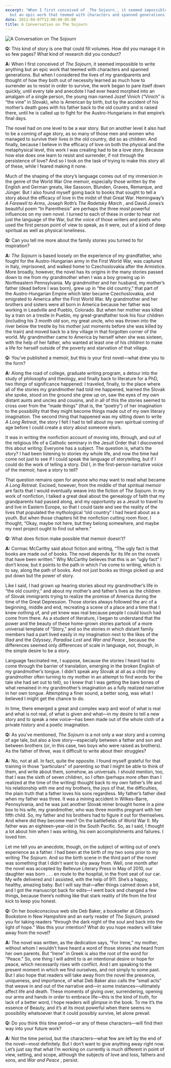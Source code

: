```yaml
---
excerpt: "When I first conceived of _The Sojourn_, it seemed impossible to write anything
  but an epic work that teemed with characters and spanned generations."
date: 2011-04-07T12:00:00-05:00
title: A Conversation on The Sojourn
---
```


![A Conversation on The Sojourn](/img/WWI.Grandfather.Aus-Hun.jpg)


**Q:** This kind of story is one that could fill volumes. How did you manage it in so few pages? What kind of research did you conduct?

**A:** When I first conceived of _The Sojourn_, it seemed impossible to write anything but an epic work that teemed with characters and spanned generations. But when I considered the lives of my grandparents and thought of how they both out of necessity learned as much how to surrender as to resist in order to survive, the work began to pare itself down quickly, until every tale and anecdote I had ever heard morphed into an amalgam of a single person, the young man named Jozef Vinich (“Vinich” is “the vine” in Slovak), who is American by birth, but by the accident of his mother’s death goes with his father back to the old country and is raised there, until he is called up to fight for the Austro-Hungarians in that empire’s final days.

The novel had on one level to be a war story. But on another level it also had to be a coming of age story, as so many of those men and women who managed to survive their lives in the old country, did so as children. And finally, because I believe in the efficacy of love on both the physical and the metaphysical level, this work I was creating had to be a love story. Because how else does one learn to resist and surrender, if not through the persistence of love? And so I took on the task of trying to make this story all of these, while I feared making it none.

Much of the shaping of the story’s language comes out of my immersion in the genre of the World War One memoir, especially those written by the English and German greats, like Sassoon, Blunden, Graves, Remarque, and Jünger. But I also found myself going back to books that sought to tell a story about the efficacy of love in the midst of that Great War. Hemingway’s _A Farewell to Arms_, Joseph Roth’s _The Radetsky March_ , and David Jones’s beautiful poem “In Parenthesis” are perhaps the three most powerful influences on my own novel. I turned to each of these in order to hear not just the language of the War, but the voice of those writers and poets who used the first person point of view to speak, as it were, out of a kind of deep spiritual as well as physical loneliness.

**Q:** Can you tell me more about the family stories you turned to for inspiration?

**A:** _The Sojourn_ is based loosely on the experience of my grandfather, who fought for the Austro-Hungarian army in the First World War, was captured in Italy, imprisoned, and walked home to Czechoslovakia after the Armistice. More broadly, however, the novel has its origins in the many stories passed down to me from my grandmother when I was a boy growing up in Northeastern Pennsylvania. My grandmother and her husband, my mother’s father (dead before I was born), grew up in “the old country,” that part of the Austro-Hungarian Empire which later became Czechoslovakia, and emigrated to America after the First World War. My grandmother and her brothers and sisters were all born in America because her father was working in Leadville and Pueblo, Colorado. But when her mother was killed by a train on a trestle in Pueblo, my great-grandfather took his four children (including his 3 month old son, my great uncle, who was thrown into the river below the trestle by his mother just moments before she was killed by the train) and moved back to a tiny village in that forgotten corner of the world. My grandmother came to America by herself when she was sixteen, with the help of her father, who wanted at least one of his children to make a life for herself outside of the poverty and starvation of that village.

**Q:** You’ve published a memoir, but this is your first novel—what drew you to the form?

**A:** Along the road of college, graduate writing program, a detour into the study of philosophy and theology, and finally back to literature for a PhD, two things of significance happened: I traveled, finally, to the place where all of the stories my grandmother had told me happened, learned the Slovak she spoke, stood on the ground she grew up on, saw the eyes of my own distant aunts and uncles and cousins, and in all of this the stories seemed to cross over from the “made things” (that is, the “poetry”) of her imagination to the possibility that they might become things made out of my own literary imagination. The second thing that happened was my sitting down to write _A Long Retreat_, the story I felt I had to tell about my own spiritual coming of age before I could create a story about someone else’s.

It was in writing the nonfiction account of moving into, through, and out of the religious life of a Catholic seminary in the Jesuit Order that I discovered this about writing: Everyone has a subject. The question is, what’s the story? I had been listening to stories my whole life, and now the time had come not just to see if I could speak the language of storytelling, but if I could do the work of telling a story. Did I, in the first-person narrative voice of the memoir, have a story to tell?

That question remains open for anyone who may want to read what became _A Long Retreat_. Excised, however, from the middle of that spiritual memoir are facts that I would eventually weave into the fiction of _The Sojourn_. In my work of nonfiction, I talked a great deal about the genealogy of faith that my grandparents had passed along, and my opportunity as a Jesuit to travel to and live in Eastern Europe, so that I could taste and see the reality of the lives that populated the mythological “old country” I had heard about as a youth. But when those chapters hit the nonfiction cutting room floor, I thought, “Okay, maybe not here, but they belong somewhere, and maybe my next project ought to find out where.”

**Q:** What does fiction make possible that memoir doesn’t?

**A:** Cormac McCarthy said about fiction and writing, “The ugly fact is that books are made out of books. The novel depends for its life on the novels that have been written.” Why McCarthy believes that this is an “ugly fact” I don’t know, but it points to the path in which I’ve come to writing, which is to say, along the path of books. And not just books as things picked up and put down but the power of story.

Like I said, I had grown up hearing stories about my grandmother’s life in “the old country,” and about my mother’s and father’s lives as the children of Slovak immigrants trying to realize the promise of America during the time of the Great Depression. Those stories always followed the arc of a beginning, middle and end, recreating a scene of a place and a time that I knew nothing of, and yet knew was real because people I could touch had come from there. As a student of literature, I began to understand that the power and the beauty of these home-grown stories partook of a more universal template of “Story,” and so the stories in which distant family members had a part lived easily in my imagination next to the likes of the _Iliad_ and the _Odyssey_, _Paradise Lost_ and _War and Peace_ , because the differences seemed only differences of scale in language, not, though, in the simple desire to be a story.

Language fascinated me, I suppose, because the stories I heard had to come through the barrier of translation, emerging in the broken English of my grandmother’s tongue. I didn’t speak any Slovak at all as a child (my grandmother often turning to my mother in an attempt to find words for the tale she had set out to tell), so I knew that I was getting the bare bones of what remained in my grandmother’s imagination as a fully realized narrative in her own tongue. Attempting a finer sound, a better song, was what I believed I might get the chance to do.

In time, there emerged a great and complex warp and woof of what is real and what is not real, of what is given and what—in my desire to tell a new story and to speak a new voice—has been made out of the whole cloth of a private history and a poetic imagination.

**Q:** As you’ve mentioned, _The Sojourn_ is a not only a war story and a coming of age tale, but also a love story—especially between a father and son and between brothers (or, in this case, two boys who were raised as brothers). As the father of three, was it difficult to write about their struggles?

**A:** No, not at all. In fact, quite the opposite. I found myself grateful for that training in those “particulars” of parenting so that I might be able to think of them, and write about them, somehow, as universals. I should mention, too, that I was the sixth of seven children, so I often (perhaps more often than I realized at the time of the writing) thought back to my own father’s life and his relationship with me and my brothers, the joys of that, the difficulties, the plain truth that a father loves his sons regardless. My father’s father died when my father was three. It was a mining accident in Wilkes-Barre, Pennsylvania, and he was just another Slovak miner brought home in a pine box to his wife, my grandmother, who was three months pregnant with her fifth child. So, my father and his brothers had to figure it out for themselves. And where did they become men? On the battlefields of World War II. My father was an eighteen-year-old in the South Pacific. So, as I said, I thought a lot about him when I was writing, his own accomplishments and failures. I loved him.

Let me tell you an anecdote, though, on the subject of writing out of one’s experience as a father. I had been at the birth of my two sons prior to my writing _The Sojourn_. And so the birth scene in the third part of the novel was something that I didn’t want to shy away from. Well, one month after the novel was accepted by Bellevue Literary Press in May of 2010, our daughter was born . . . en route to the hospital, in the front seat of our car. My wife delivered and I assisted, with the help of 911\. She’s a happy, healthy, amazing baby. But I will say that—after things calmed down a bit, and I got the manuscript back for edits—I went back and changed a few things, because there’s nothing like that stark reality of life from the first kick to keep you honest.

**Q:** On her _bookconscious_ web site Deb Baker, a bookseller at Gibson’s Bookstore in New Hampshire and an early reader of _The Sojourn_, praised you for taking readers “through the dark night of the soul and back into the light of hope.” Was this your intention? What do you hope readers will take away from the novel?

**A:** The novel was written, as the dedication says, “For Irene,” my mother, without whom I wouldn’t have heard a word of those stories she heard from her own parents. But “Irene” in Greek is also the root of the word for “Peace.” So, one thing I will admit to is an intentional desire or hope for peace, which necessarily rises with conflict. And I am speaking to the present moment in which we find ourselves, and not simply to some past. But I also hope that readers will take away from the novel the presence, uniqueness, and importance, of what Deb Baker also calls the “small acts” that weave in and out of the narrative and—in some instances—ultimately affect life and death. These moments of giving over, surrendering, opening our arms and hands in order to embrace life—this is the kind of truth, for lack of a better word, I hope readers will glimpse in the book. To me it’s the essence of Beauty, and it’s at its most powerful when there seems no possibility whatsoever that it could possibly survive, let alone prevail.

**Q:** Do you think this time period—or any of these characters—will find their way into your future work?

**A:** Not the time period, but the characters—what few are left by the end of the novel—most definitely. But I don’t want to give anything away right now. Let’s just say that what I’m working on currently is much different in point of view, setting, and scope, although the subjects of love and loss, fathers and sons, and _War and Peace_ , persist.
